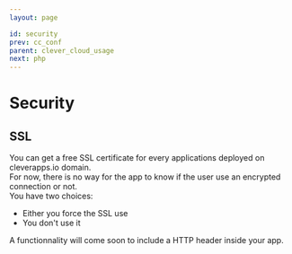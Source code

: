 ```yaml
---
layout: page

id: security
prev: cc_conf
parent: clever_cloud_usage
next: php
---
```

Security
========
SSL
---

You can get a free  SSL certificate for every applications deployed on cleverapps.io domain.  
For now, there is no way for the app to know if the user use an encrypted connection or not.  
You have two choices:
* Either you force the SSL use 
* You don't use it

A functionnality will come soon to include a HTTP header inside your app.
